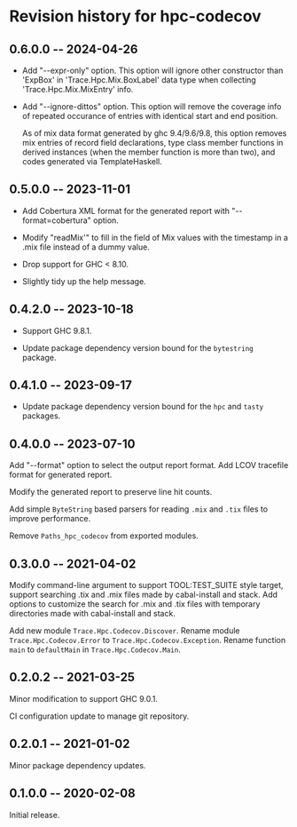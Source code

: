 # Revision history for hpc-codecov

## 0.6.0.0 -- 2024-04-26

- Add "--expr-only" option. This option will ignore other constructor
  than 'ExpBox' in 'Trace.Hpc.Mix.BoxLabel' data type when collecting
  'Trace.Hpc.Mix.MixEntry' info.

- Add "--ignore-dittos" option. This option will remove the coverage
  info of repeated occurance of entries with identical start and end
  position.

  As of mix data format generated by ghc 9.4/9.6/9.8, this option
  removes mix entries of record field declarations, type class member
  functions in derived instances (when the member function is more
  than two), and codes generated via TemplateHaskell.

## 0.5.0.0 -- 2023-11-01

- Add Cobertura XML format for the generated report with
  "--format=cobertura" option.

- Modify "readMix'" to fill in the field of Mix values with the
  timestamp in a .mix file instead of a dummy value.

- Drop support for GHC < 8.10.

- Slightly tidy up the help message.

## 0.4.2.0 -- 2023-10-18

- Support GHC 9.8.1.

- Update package dependency version bound for the ``bytestring``
  package.

## 0.4.1.0 -- 2023-09-17

- Update package dependency version bound for the ``hpc`` and
  ``tasty`` packages.

## 0.4.0.0 -- 2023-07-10

Add "--format" option to select the output report format. Add LCOV
tracefile format for generated report.

Modify the generated report to preserve line hit counts.

Add simple ``ByteString`` based parsers for reading ``.mix`` and
``.tix`` files to improve performance.

Remove ``Paths_hpc_codecov`` from exported modules.

## 0.3.0.0 -- 2021-04-02

Modify command-line argument to support TOOL:TEST_SUITE style target,
support searching .tix and .mix files made by cabal-install and
stack. Add options to customize the search for .mix and .tix files
with temporary directories made with cabal-install and stack.

Add new module ``Trace.Hpc.Codecov.Discover``. Rename module
``Trace.Hpc.Codecov.Error`` to ``Trace.Hpc.Codecov.Exception``.
Rename function ``main`` to ``defaultMain`` in
``Trace.Hpc.Codecov.Main``.

## 0.2.0.2 -- 2021-03-25

Minor modification to support GHC 9.0.1.

CI configuration update to manage git repository.

## 0.2.0.1 -- 2021-01-02

Minor package dependency updates.

## 0.1.0.0 -- 2020-02-08

Initial release.
